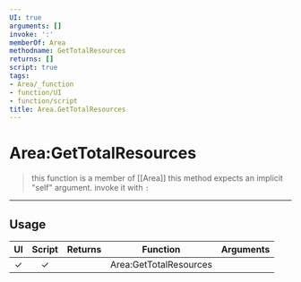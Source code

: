 ```yaml
---
UI: true
arguments: []
invoke: ':'
memberOf: Area
methodname: GetTotalResources
returns: []
script: true
tags:
- Area/_function
- function/UI
- function/script
title: Area.GetTotalResources
---
```

# Area:GetTotalResources
> this function is a member of [[Area]]
> this method expects an implicit "self" argument. invoke it with `:`
-----
## Usage
|  UI | Script | Returns | Function | Arguments |
|:---:|:------:|-------:|:--------:|:---------|
|✓|✓||Area:GetTotalResources||
